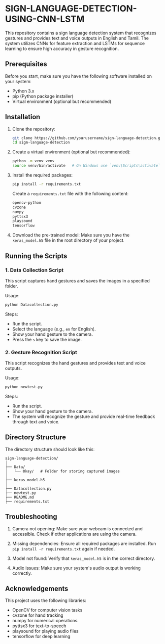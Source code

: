 # SIGN-LANGUAGE-DETECTION-USING-CNN-LSTM

This repository contains a sign language detection system that recognizes gestures and provides text and voice outputs in English and Tamil. The system utilizes CNNs for feature extraction and LSTMs for sequence learning to ensure high accuracy in gesture recognition.

## Prerequisites

Before you start, make sure you have the following software installed on your system:

- Python 3.x
- pip (Python package installer)
- Virtual environment (optional but recommended)

## Installation

1. Clone the repository:
   ```bash
   git clone https://github.com/yourusername/sign-language-detection.git
   cd sign-language-detection
   ```

2. Create a virtual environment (optional but recommended):
   ```bash
   python -m venv venv
   source venv/bin/activate   # On Windows use `venv\Scripts\activate`
   ```

3. Install the required packages:
   ```bash
   pip install -r requirements.txt
   ```

   Create a `requirements.txt` file with the following content:
   ```txt
   opencv-python
   cvzone
   numpy
   pyttsx3
   playsound
   tensorflow
   ```

4. Download the pre-trained model:
   Make sure you have the `keras_model.h5` file in the root directory of your project.

## Running the Scripts

### 1. Data Collection Script

This script captures hand gestures and saves the images in a specified folder.

Usage:
   ```bash
   python Datacollection.py
   ```

Steps:
- Run the script.
- Select the language (e.g., `en` for English).
- Show your hand gesture to the camera.
- Press the `s` key to save the image.

### 2. Gesture Recognition Script

This script recognizes the hand gestures and provides text and voice outputs.

Usage:
   ```bash
   python newtest.py
   ```

Steps:
- Run the script.
- Show your hand gesture to the camera.
- The system will recognize the gesture and provide real-time feedback through text and voice.

## Directory Structure

The directory structure should look like this:
```
sign-language-detection/
│
├── Data/
│   └── Okay/   # Folder for storing captured images
│
├── keras_model.h5
│
├── Datacollection.py
├── newtest.py
├── README.md
├── requirements.txt

```
## Troubleshooting

1. Camera not opening:
   Make sure your webcam is connected and accessible. Check if other applications are using the camera.

2. Missing dependencies:
   Ensure all required packages are installed. Run `pip install -r requirements.txt` again if needed.

3. Model not found:
   Verify that `keras_model.h5` is in the correct directory.

4. Audio issues:
   Make sure your system's audio output is working correctly.

## Acknowledgements

This project uses the following libraries:
- OpenCV for computer vision tasks
- cvzone for hand tracking
- numpy for numerical operations
- pyttsx3 for text-to-speech
- playsound for playing audio files
- tensorflow for deep learning

